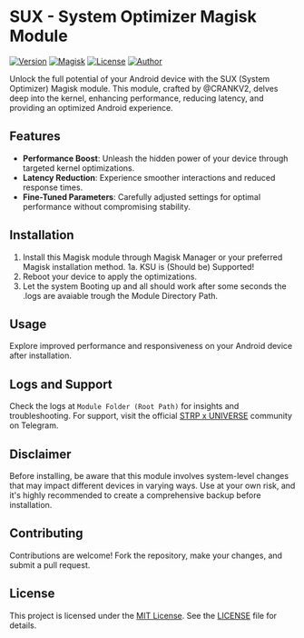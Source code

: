 # SUX - System Optimizer Magisk Module

[![Version](https://img.shields.io/badge/Version-v1.0-blue.svg)](https://github.com/yourusername/STRP-SUX/releases/tag/v1.0)
[![Magisk](https://img.shields.io/badge/Magisk-22%2B-brightgreen.svg)](https://github.com/topjohnwu/Magisk)
[![License](https://img.shields.io/badge/License-MIT-yellow.svg)](https://opensource.org/licenses/MIT)
[![Author](https://img.shields.io/badge/Author-@CRANKV2-orange.svg)](https://github.com/CRANKV2)

Unlock the full potential of your Android device with the SUX (System Optimizer) Magisk module. This module, crafted by @CRANKV2, delves deep into the kernel, enhancing performance, reducing latency, and providing an optimized Android experience.

## Features

- **Performance Boost**: Unleash the hidden power of your device through targeted kernel optimizations.
- **Latency Reduction**: Experience smoother interactions and reduced response times.
- **Fine-Tuned Parameters**: Carefully adjusted settings for optimal performance without compromising stability.

## Installation

1. Install this Magisk module through Magisk Manager or your preferred Magisk installation method.
1a. KSU is (Should be) Supported!
2. Reboot your device to apply the optimizations.
3. Let the system Booting up and all should work after some seconds the .logs are avaiable trough the Module Directory Path.

## Usage

Explore improved performance and responsiveness on your Android device after installation.

## Logs and Support

Check the logs at `Module Folder (Root Path)` for insights and troubleshooting. For support, visit the official [STRP x UNIVERSE](https://t.me/AndroidRootModulesCommunity) community on Telegram.

## Disclaimer

Before installing, be aware that this module involves system-level changes that may impact different devices in varying ways. Use at your own risk, and it's highly recommended to create a comprehensive backup before installation.

## Contributing

Contributions are welcome! Fork the repository, make your changes, and submit a pull request.

## License

This project is licensed under the [MIT License](LICENSE). See the [LICENSE](LICENSE) file for details.
